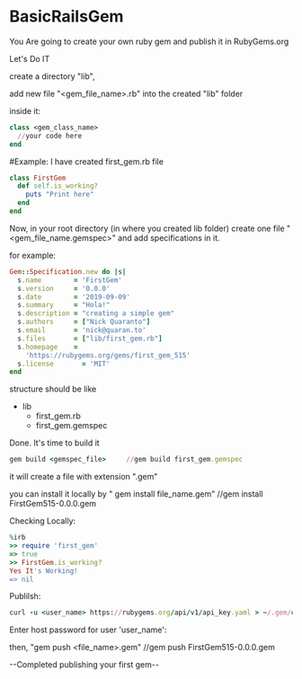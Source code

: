 # BasicRailsGem
You Are going to create your own ruby gem and publish it in RubyGems.org

Let's Do IT

create a directory "lib",

add new file "<gem_file_name>.rb" into the created "lib" folder

inside it:
```ruby
class <gem_class_name>
  //your code here
end
```

#Example: I have created first_gem.rb file
```ruby
class FirstGem
  def self.is_working?
    puts "Print here"
  end
end
```
Now, in your root directory (in where you created lib folder) 
create one file "<gem_file_name.gemspec>" and add specifications in it.

for example:
```ruby
Gem::Specification.new do |s|
  s.name        = 'FirstGem'
  s.version     = '0.0.0'
  s.date        = '2019-09-09'
  s.summary     = "Hola!"
  s.description = "creating a simple gem"
  s.authors     = ["Nick Quaranto"]
  s.email       = 'nick@quaran.to'
  s.files       = ["lib/first_gem.rb"]
  s.homepage    =
    'https://rubygems.org/gems/first_gem_515'
  s.license       = 'MIT'
end
```
structure should be like 

- lib
    - first_gem.rb
  - first_gem.gemspec

Done. It's time to build it
```ruby
gem build <gemspec_file>     //gem build first_gem.gemspec
```
it will create a file with extension ".gem"

you can install it locally by " gem install file_name.gem"     //gem install FirstGem515-0.0.0.gem

Checking Locally:
```ruby
%irb
>> require 'first_gem'
=> true
>> FirstGem.is_working?
Yes It's Working!
=> nil
```
Publilsh:
```ruby
curl -u <user_name> https://rubygems.org/api/v1/api_key.yaml > ~/.gem/credentials; chmod 0600 ~/.gem/credentials 
```
Enter host password for user 'user_name':

then, "gem push <file_name>.gem"  //gem push FirstGem515-0.0.0.gem

--Completed publishing your first gem--
